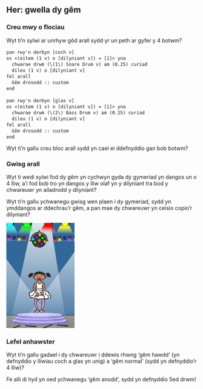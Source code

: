 ## Her: gwella dy gêm

### Creu mwy o flociau

Wyt ti’n sylwi ar unrhyw gôd arall sydd yr un peth ar gyfer y 4 botwm?

```blocks3
pan rwy'n derbyn [coch v]
os <(eitem (1 v) o [dilyniant v]) = [1]> yna 
  chwarae drwm (\(1\) Snare Drum v) am (0.25) curiad
  dileu (1 v) o [dilyniant v]
fel arall 
  Gêm drosodd :: custom
end

pan rwy'n derbyn [glas v]
os <(eitem (1 v) o [dilyniant v]) = [1]> yna 
  chwarae drwm (\(2\) Bass Drum v) am (0.25) curiad
  dileu (1 v) o [dilyniant v]
fel arall 
  Gêm drosodd :: custom
end
```

Wyt ti’n gallu creu bloc arall sydd yn cael ei ddefnyddio gan bob botwm?

### Gwisg arall

Wyt ti wedi sylwi fod dy gêm yn cychwyn gyda dy gymeriad yn dangos un o 4 lliw, a’i fod bob tro yn dangos y lliw olaf yn y dilyniant tra bod y chwareuwr yn ailadrodd y dilyniant?

Wyt ti’n gallu ychwanegu gwisg wen plaen i dy gymeriad, sydd yn ymddangos ar ddechrau’r gêm, a pan mae dy chwareuwr yn ceisio copio’r dilyniant?

![sgrinlun](images/colour-white.png)

### Lefel anhawster

Wyt ti’n gallu gadael i dy chwareuwr i ddewis rhwng ‘gêm hawdd’ (yn defnyddio y lliwiau coch a glas yn unig) a ‘gêm normal’ (sydd yn defnyddio’r 4 lliw)?

Fe alli di hyd yn oed ychwanegu ‘gêm anodd’, sydd yn defnyddio 5ed drwm!